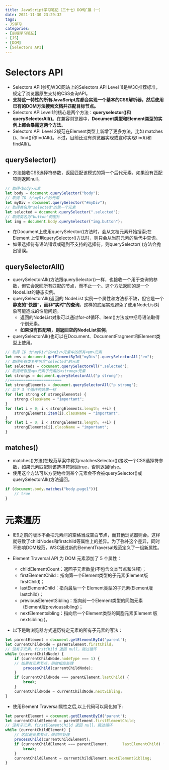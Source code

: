 ```yaml
---
title: JavaScript学习笔记（三十七）DOM扩展（一）
date: 2021-11-30 23:29:32
tags:
- JS学习
categories:
- [前端学习笔记]
- [JS]
- [DOM]
- [Selectors API]
---
```


# Selectors API

* Selectors API(参见W3C网站上的Selectors APl Level 1)是W3C推荐标准，规定了浏览器原生支持的CSS查询API。
* **支持这一特性的所有JavaScript库都会实现一个基本的CSS解析器，然后使用已有的DOM方法搜索文档并匹配目标节点。**
* Selectors APILevel1的核心是两个方法：**queryselector()和 querySelectorAll()**。在兼容浏览器中，**Document类型和Element类型的实例上都会暴露这两个方法**。
* Selectors API Level 2规范在Element类型上新增了更多方法，比如 matches ()、find()和findAll()。不过，目前还没有浏览器实现或宣称实现find()和findAll()。

## querySelector()

* 方法接收CSS选择符参数，返回匹配该模式的第一个后代元素，如果没有匹配项则返回null。

```js
// 取得<body>元素
let body = document.querySelector("body"); 
// 取得 ID 为"myDiv"的元素
let myDiv = document.querySelector("#myDiv");
// 取得类名为"selected"的第一个元素
let selected = document.querySelector(".selected"); 
// 取得类名为"button"的图片
let img = document.body.querySelector("img.button"); 
```
* 在Document上使用querySelector()方法时，会从文档元素开始搜索;在Element 上使用querySelector()方法时，则只会从当前元素的后代中查询。
* 如果选择符有语法错误或碰到不支持的选择符，则querySelector( )方法会抛出错误。

## querySelectorAll()

* querySelectorAll()方法跟querySelector()一样，也接收一个用于查询的参数，但它会返回所有匹配的节点，而不止一个。这个方法返回的是一个NodeList的静态实例。
* querySelectorAll()返回的 NodeList 实例一个属性和方法都不缺，但它是一个**静态的“快照”，而非“实时”的查询**。这样的底层实现避免了使用NodeList对象可能造成的性能问题。
    * 返回的NodeList对象可以通过for-of循环、item()方法或中括号语法取得个别元素。
    * **如果没有匹配项，则返回空的NodeList实例**。
* querySelectorAll()也可以在Document、DocumentFragment和Element类型上使用。

```js
// 取得 ID 为"myDiv"的<div>元素中的所有<em>元素
let ems = document.getElementById("myDiv").querySelectorAll("em"); 
// 取得所有类名中包含"selected"的元素
let selecteds = document.querySelectorAll(".selected"); 
// 取得所有是<p>元素子元素的<strong>元素
let strongs = document.querySelectorAll("p strong");
//=======================
let strongElements = document.querySelectorAll("p strong"); 
// 以下 3 个循环的效果一样
for (let strong of strongElements) { 
    strong.className = "important"; 
} 
for (let i = 0; i < strongElements.length; ++i) { 
    strongElements.item(i).className = "important"; 
} 
for (let i = 0; i < strongElements.length; ++i) { 
    strongElements[i].className = "important"; 
}
```

## matches()

* matches()方法(在规范草案中称为matchesSelector())接收一个CSS选择符参数，如果元素匹配则该选择符返回true，否则返回false。
* 使用这个方法可以方便地检测某个元素会不会被querySelector()或 querySelectorAll()方法返回。

```js
if (document.body.matches("body.page1")){ 
    // true 
}
```

# 元素遍历

* IE9之前的版本不会把元素间的空格当成空白节点，而其他浏览器则会。这样就导致了childNodes和firstchild等属性上的差异。为了弥补这个差异，同时不影响DOM规范，W3C通过新的ElementTraversal规范定义了一组新属性。
* Element Traversal API 为 DOM 元素添加了 5 个属性：
    * childElementCount：返回子元素数量(不包含文本节点和注释)；
    * firstElementChild：指向第一个Element类型的子元素(Element版firstChild)；
    * lastElementChild：指向最后一个 Element类型的子元素(Element版lastchild)；
    * previousElementSibling：指向前一个Element类型的同胞元素（Element版previoussibling)；
    * nextElementsibling：指向后一个Element类型的同胞元素(Element 版nextsibling )。

* 以下是跨浏览器方式遍历特定元素的所有子元素的写法：
```js
let parentElement = document.getElementById('parent'); 
let currentChildNode = parentElement.firstChild; 
// 没有子元素，firstChild 返回 null，跳过循环
while (currentChildNode) { 
    if (currentChildNode.nodeType === 1) { 
    // 如果有元素节点，则做相应处理
        processChild(currentChildNode); 
    } 
    if (currentChildNode === parentElement.lastChild) { 
        break; 
    } 
    currentChildNode = currentChildNode.nextSibling; 
} 
```
* 使用Element Traversal属性之后,以上代码可以简化如下:
```js
let parentElement = document.getElementById('parent'); 
let currentChildElement = parentElement.firstElementChild;
// 没有子元素，firstElementChild 返回 null，跳过循环
while (currentChildElement) { 
    // 这就是元素节点，做相应处理
    processChild(currentChildElement); 
    if (currentChildElement === parentElement.      lastElementChild) { 
        break; 
    } 
    currentChildElement = currentChildElement.nextElementSibling; 
}
```
